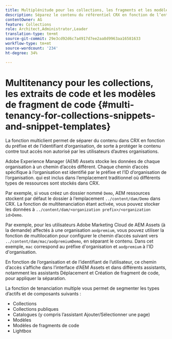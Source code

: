 ```yaml
---
title: Multiplénitude pour les collections, les fragments et les modèles de fragments de code
description: Séparez le contenu du référentiel CRX en fonction de l’entreprise cliente afin d’empêcher tout accès non autorisé.
contentOwner: AG
feature: Collections
role: Architect,Administrator,Leader
translation-type: tm+mt
source-git-commit: 29e3cd92d6c7a4917d7ee2aa8d9963aa16581633
workflow-type: tm+mt
source-wordcount: '234'
ht-degree: 34%

---
```



# Multitenancy pour les collections, les extraits de code et les modèles de fragment de code {#multi-tenancy-for-collections-snippets-and-snippet-templates}

La fonction multiclient permet de séparer du contenu dans CRX en fonction du préfixe et de l’identifiant d’organisation, de sorte à protéger le contenu contre tout accès non autorisé par les utilisateurs d’autres organisations.

Adobe Experience Manager (AEM) Assets stocke les données de chaque organisation à un chemin d’accès différent. Chaque chemin d’accès spécifique à l’organisation est identifié par le préfixe et l’ID d’organisation de l’organisation.
qui est inclus dans l’emplacement traditionnel où différents types de ressources sont stockés dans CRX.

Par exemple, si vous créez un dossier nommé `Demo`, AEM ressources stockent par défaut le dossier à l’emplacement `../content/dam/Demo` dans CRX. La fonction de multitenanciation étant activée, vous pouvez stocker les données à `../content/dam/<organization prefix>/<organization id>Demo`.

Par exemple, pour les utilisateurs Adobe Marketing Cloud de AEM Assets (à la demande) affectés à une organisation `aodpremium`, vous pouvez utiliser la fonction de multilocation pour configurer le chemin d’accès suivant vers `../content/dam/mac/aodpremiumDemo`, en séparant le contenu. Dans cet exemple, `mac` correspond au préfixe d&#39;organisation et `aodpremium` à l&#39;ID d&#39;organisation.

En fonction de l’organisation et de l’identifiant de l’utilisateur, ce chemin d’accès s’affiche dans l’interface d’AEM Assets et dans différents assistants, notamment les assistants Déplacement et Création de fragment de code, pour appliquer la séparation.

La fonction de tenanciation multiple vous permet de segmenter les types d’actifs et de composants suivants :

* Collections
* Collections publiques
* Catalogues (y compris l’assistant Ajouter/Sélectionner une page)
* Modèles
* Modèles de fragments de code
* Lightbox
